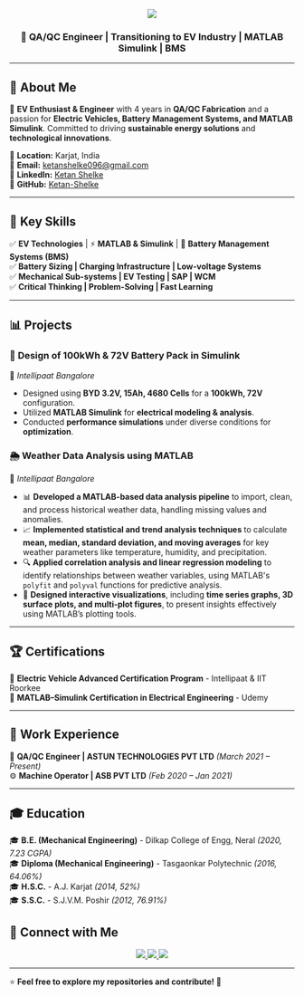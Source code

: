 <!-- Profile Header -->
<p align="center">
  <img src="https://capsule-render.vercel.app/api?type=waving&color=gradient&height=200&section=header&text=Ketan%20Ananta%20Shelke&fontSize=40&fontColor=ffffff&fontAlignY=35&animation=fadeIn" />
</p>

<h3 align="center">🚀 QA/QC Engineer | Transitioning to EV Industry | MATLAB Simulink | BMS </h3>

---

## 🔹 About Me  
🔧 **EV Enthusiast & Engineer** with 4 years in **QA/QC Fabrication** and a passion for **Electric Vehicles, Battery Management Systems, and MATLAB Simulink**. Committed to driving **sustainable energy solutions** and **technological innovations**.  

📍 **Location:** Karjat, India  
📧 **Email:** [ketanshelke096@gmail.com](mailto:ketanshelke096@gmail.com)  
🔗 **LinkedIn:** [Ketan Shelke](https://www.linkedin.com/in/ketan-shelke/)  
🔗 **GitHub:** [Ketan-Shelke](https://ketanshelkegit.github.io/ketan-shelke-portfolio/)  

---

## 📌 Key Skills  

✅ **EV Technologies** | ⚡ **MATLAB & Simulink** | 🔋 **Battery Management Systems (BMS)**  
✅ **Battery Sizing | Charging Infrastructure | Low-voltage Systems**  
✅ **Mechanical Sub-systems | EV Testing | SAP | WCM**  
✅ **Critical Thinking | Problem-Solving | Fast Learning**  

---

## 📊 Projects  

### 🔋 **Design of 100kWh & 72V Battery Pack in Simulink**  
📌 *Intellipaat Bangalore*  
- Designed using **BYD 3.2V, 15Ah, 4680 Cells** for a **100kWh, 72V** configuration.  
- Utilized **MATLAB Simulink** for **electrical modeling & analysis**.  
- Conducted **performance simulations** under diverse conditions for **optimization**.  

### 🌦️ Weather Data Analysis using MATLAB  
📌 *Intellipaat Bangalore*  
- 📊 **Developed a MATLAB-based data analysis pipeline** to import, clean, and process historical weather data, handling missing values and anomalies.  
- 📈 **Implemented statistical and trend analysis techniques** to calculate **mean, median, standard deviation, and moving averages** for key weather parameters like temperature, humidity, and precipitation.  
- 🔍 **Applied correlation analysis and linear regression modeling** to identify relationships between weather variables, using MATLAB's `polyfit` and `polyval` functions for predictive analysis.  
- 🎨 **Designed interactive visualizations**, including **time series graphs, 3D surface plots, and multi-plot figures**, to present insights effectively using MATLAB’s plotting tools.  


---

## 🏆 Certifications  

🏅 **Electric Vehicle Advanced Certification Program** - Intellipaat & IIT Roorkee  
🏅 **MATLAB–Simulink Certification in Electrical Engineering** - Udemy  

---

## 💼 Work Experience  

🚀 **QA/QC Engineer | ASTUN TECHNOLOGIES PVT LTD** *(March 2021 – Present)*  
⚙️ **Machine Operator | ASB PVT LTD** *(Feb 2020 – Jan 2021)*  

---

## 🎓 Education  

🎓 **B.E. (Mechanical Engineering)** - Dilkap College of Engg, Neral *(2020, 7.23 CGPA)*  
🎓 **Diploma (Mechanical Engineering)** - Tasgaonkar Polytechnic *(2016, 64.06%)*  
🎓 **H.S.C.** - A.J. Karjat *(2014, 52%)*  
🎓 **S.S.C.** - S.J.V.M. Poshir *(2012, 76.91%)*  


## 🔗 Connect with Me  

<p align="center">
  <a href="https://www.linkedin.com/in/i-sai-rajesh-kumar-2419491b2">
    <img src="https://img.shields.io/badge/LinkedIn-0077B5?style=for-the-badge&logo=linkedin&logoColor=white" />
  </a>
  <a href="https://www.linkedin.com/in/ketan-shelke/">
    <img src="https://img.shields.io/badge/GitHub-100000?style=for-the-badge&logo=github&logoColor=white" />
  </a>
  <a href="mailto:ketanshelke096@gmail.com">
    <img src="https://img.shields.io/badge/Email-D14836?style=for-the-badge&logo=gmail&logoColor=white" />
  </a>
</p>

---

⭐ **Feel free to explore my repositories and contribute! 🚀**
